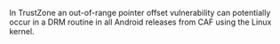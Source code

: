 In TrustZone an out-of-range pointer offset vulnerability can potentially occur in a DRM routine in all Android releases from CAF using the Linux kernel.